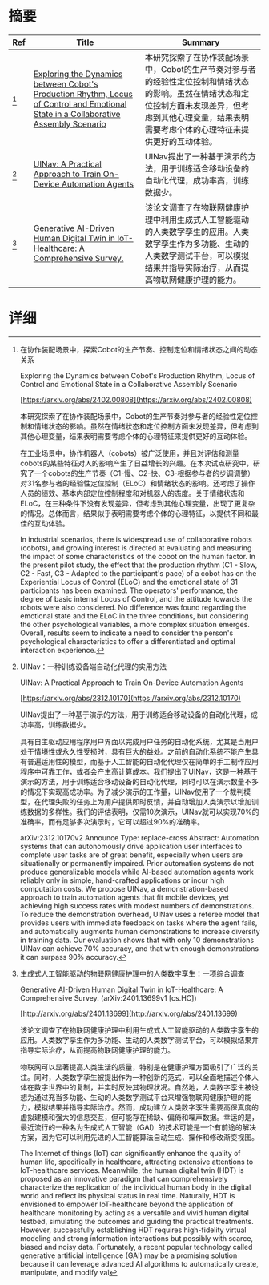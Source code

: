 # 摘要

| Ref | Title | Summary |
| --- | --- | --- |
| [^1] | [Exploring the Dynamics between Cobot's Production Rhythm, Locus of Control and Emotional State in a Collaborative Assembly Scenario](https://arxiv.org/abs/2402.00808) | 本研究探索了在协作装配场景中，Cobot的生产节奏对参与者的经验性定位控制和情绪状态的影响。虽然在情绪状态和定位控制方面未发现差异，但考虑到其他心理变量，结果表明需要考虑个体的心理特征来提供更好的互动体验。 |
| [^2] | [UINav: A Practical Approach to Train On-Device Automation Agents](https://arxiv.org/abs/2312.10170) | UINav提出了一种基于演示的方法，用于训练适合移动设备的自动化代理，成功率高，训练数据少。 |
| [^3] | [Generative AI-Driven Human Digital Twin in IoT-Healthcare: A Comprehensive Survey.](http://arxiv.org/abs/2401.13699) | 该论文调查了在物联网健康护理中利用生成式人工智能驱动的人类数字孪生的应用。人类数字孪生作为多功能、生动的人类数字测试平台，可以模拟结果并指导实际治疗，从而提高物联网健康护理的能力。 |

# 详细

[^1]: 在协作装配场景中，探索Cobot的生产节奏、控制定位和情绪状态之间的动态关系

    Exploring the Dynamics between Cobot's Production Rhythm, Locus of Control and Emotional State in a Collaborative Assembly Scenario

    [https://arxiv.org/abs/2402.00808](https://arxiv.org/abs/2402.00808)

    本研究探索了在协作装配场景中，Cobot的生产节奏对参与者的经验性定位控制和情绪状态的影响。虽然在情绪状态和定位控制方面未发现差异，但考虑到其他心理变量，结果表明需要考虑个体的心理特征来提供更好的互动体验。

    

    在工业场景中，协作机器人（cobots）被广泛使用，并且对评估和测量cobots的某些特征对人的影响产生了日益增长的兴趣。在本次试点研究中，研究了一个cobots的生产节奏（C1-慢、C2-快、C3-根据参与者的步调调整）对31名参与者的经验性定位控制（ELoC）和情绪状态的影响。还考虑了操作人员的绩效、基本内部定位控制程度和对机器人的态度。关于情绪状态和ELoC，在三种条件下没有发现差异，但考虑到其他心理变量，出现了更复杂的情况。总体而言，结果似乎表明需要考虑个体的心理特征，以提供不同和最佳的互动体验。

    In industrial scenarios, there is widespread use of collaborative robots (cobots), and growing interest is directed at evaluating and measuring the impact of some characteristics of the cobot on the human factor. In the present pilot study, the effect that the production rhythm (C1 - Slow, C2 - Fast, C3 - Adapted to the participant's pace) of a cobot has on the Experiential Locus of Control (ELoC) and the emotional state of 31 participants has been examined. The operators' performance, the degree of basic internal Locus of Control, and the attitude towards the robots were also considered. No difference was found regarding the emotional state and the ELoC in the three conditions, but considering the other psychological variables, a more complex situation emerges. Overall, results seem to indicate a need to consider the person's psychological characteristics to offer a differentiated and optimal interaction experience.
    
[^2]: UINav：一种训练设备端自动化代理的实用方法

    UINav: A Practical Approach to Train On-Device Automation Agents

    [https://arxiv.org/abs/2312.10170](https://arxiv.org/abs/2312.10170)

    UINav提出了一种基于演示的方法，用于训练适合移动设备的自动化代理，成功率高，训练数据少。

    

    具有自主驱动应用程序用户界面以完成用户任务的自动化系统，尤其是当用户处于情境性或永久性受损时，具有巨大的益处。之前的自动化系统不能产生具有普遍适用性的模型，而基于人工智能的自动化代理仅在简单的手工制作应用程序中可靠工作，或者会产生高计算成本。我们提出了UINav，这是一种基于演示的方法，用于训练适合移动设备的自动化代理，同时可以在演示数量不多的情况下实现高成功率。为了减少演示的工作量，UINav使用了一个裁判模型，在代理失败的任务上为用户提供即时反馈，并自动增加人类演示以增加训练数据的多样性。我们的评估表明，仅需10次演示，UINav就可以实现70%的准确率，而有足够多次演示时，它可以超过90%的准确率。

    arXiv:2312.10170v2 Announce Type: replace-cross  Abstract: Automation systems that can autonomously drive application user interfaces to complete user tasks are of great benefit, especially when users are situationally or permanently impaired. Prior automation systems do not produce generalizable models while AI-based automation agents work reliably only in simple, hand-crafted applications or incur high computation costs. We propose UINav, a demonstration-based approach to train automation agents that fit mobile devices, yet achieving high success rates with modest numbers of demonstrations. To reduce the demonstration overhead, UINav uses a referee model that provides users with immediate feedback on tasks where the agent fails, and automatically augments human demonstrations to increase diversity in training data. Our evaluation shows that with only 10 demonstrations UINav can achieve 70% accuracy, and that with enough demonstrations it can surpass 90% accuracy.
    
[^3]: 生成式人工智能驱动的物联网健康护理中的人类数字孪生：一项综合调查

    Generative AI-Driven Human Digital Twin in IoT-Healthcare: A Comprehensive Survey. (arXiv:2401.13699v1 [cs.HC])

    [http://arxiv.org/abs/2401.13699](http://arxiv.org/abs/2401.13699)

    该论文调查了在物联网健康护理中利用生成式人工智能驱动的人类数字孪生的应用。人类数字孪生作为多功能、生动的人类数字测试平台，可以模拟结果并指导实际治疗，从而提高物联网健康护理的能力。

    

    物联网可以显著提高人类生活的质量，特别是在健康护理方面吸引了广泛的关注。同时，人类数字孪生被提出作为一种创新的范式，可以全面地描述个体人体在数字世界中的复制，并实时反映其物理状况。自然地，人类数字孪生被设想为通过充当多功能、生动的人类数字测试平台来增强物联网健康护理的能力，模拟结果并指导实际治疗。然而，成功建立人类数字孪生需要高保真度的虚拟建模和强大的信息交互，但可能存在稀缺、偏倚和噪声数据。幸运的是，最近流行的一种名为生成式人工智能（GAI）的技术可能是一个有前途的解决方案，因为它可以利用先进的人工智能算法自动生成、操作和修改渐变视图。

    The Internet of things (IoT) can significantly enhance the quality of human life, specifically in healthcare, attracting extensive attentions to IoT-healthcare services. Meanwhile, the human digital twin (HDT) is proposed as an innovative paradigm that can comprehensively characterize the replication of the individual human body in the digital world and reflect its physical status in real time. Naturally, HDT is envisioned to empower IoT-healthcare beyond the application of healthcare monitoring by acting as a versatile and vivid human digital testbed, simulating the outcomes and guiding the practical treatments. However, successfully establishing HDT requires high-fidelity virtual modeling and strong information interactions but possibly with scarce, biased and noisy data. Fortunately, a recent popular technology called generative artificial intelligence (GAI) may be a promising solution because it can leverage advanced AI algorithms to automatically create, manipulate, and modify val
    

